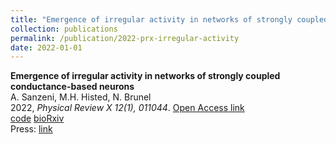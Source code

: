 ```yaml
---
title: "Emergence of irregular activity in networks of strongly coupled conductance-based neurons"
collection: publications
permalink: /publication/2022-prx-irregular-activity
date: 2022-01-01
---
```


**Emergence of irregular activity in networks of strongly coupled conductance-based neurons**  
A. Sanzeni, M.H. Histed, N. Brunel  
2022, *Physical Review X 12(1), 011044*. [Open Access link](https://doi.org/10.1103/PhysRevX.12.011044)  
[code]() [bioRxiv]()  
Press: [link]()  
